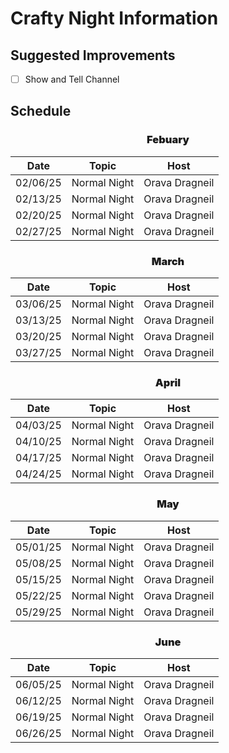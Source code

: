 # Crafty Night Information

## Suggested Improvements
- [ ] Show and Tell Channel

## Schedule
### Febuary
|	Date		|		Topic		|		Host		|
|	:----:		|		:-----:		|		:----:		|
|	02/06/25	|	Normal Night	|	Orava Dragneil	|
|	02/13/25	|	Normal Night	|	Orava Dragneil	|
|	02/20/25	|	Normal Night	|	Orava Dragneil	|
|	02/27/25	|	Normal Night	|	Orava Dragneil	|
### March
|	Date		|		Topic		|		Host		|
|	:----:		|		:-----:		|		:----:		|
|	03/06/25	|	Normal Night	|	Orava Dragneil	|
|	03/13/25	|	Normal Night	|	Orava Dragneil	|
|	03/20/25	|	Normal Night	|	Orava Dragneil	|
|	03/27/25	|	Normal Night	|	Orava Dragneil	|
### April
|	Date		|		Topic		|		Host		|
|	:----:		|		:-----:		|		:----:		|
|	04/03/25	|	Normal Night	|	Orava Dragneil	|
|	04/10/25	|	Normal Night	|	Orava Dragneil	|
|	04/17/25	|	Normal Night	|	Orava Dragneil	|
|	04/24/25	|	Normal Night	|	Orava Dragneil	|
### May
|	Date		|		Topic		|		Host		|
|	:----:		|		:-----:		|		:----:		|
|	05/01/25	|	Normal Night	|	Orava Dragneil	|
|	05/08/25	|	Normal Night	|	Orava Dragneil	|
|	05/15/25	|	Normal Night	|	Orava Dragneil	|
|	05/22/25	|	Normal Night	|	Orava Dragneil	|
|	05/29/25	|	Normal Night	|	Orava Dragneil	|
### June
|	Date		|		Topic		|		Host		|
|	:----:		|		:-----:		|		:----:		|
|	06/05/25	|	Normal Night	|	Orava Dragneil	|
|	06/12/25	|	Normal Night	|	Orava Dragneil	|
|	06/19/25	|	Normal Night	|	Orava Dragneil	|
|	06/26/25	|	Normal Night	|	Orava Dragneil	|

<style>
h3{
	text-align: center;
	font-weight: 900;
}
table {
	width: 100vw;
}
tr:nth-child(even){
	background-color: #ffffff11;
}
</style>